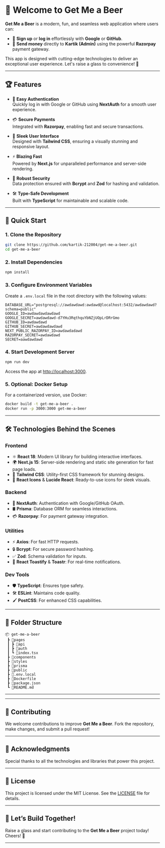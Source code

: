 
# 🍻 **Welcome to Get Me a Beer**

**Get Me a Beer** is a modern, fun, and seamless web application where users can:  
- 🌟 **Sign up** or **log in** effortlessly with **Google** or **GitHub**.
- 💸 **Send money** directly to **Kartik (Admin)** using the powerful **Razorpay** payment gateway.

This app is designed with cutting-edge technologies to deliver an exceptional user experience. Let's raise a glass to convenience! 🍺

---

## 🏆 **Features**

- 🔑 **Easy Authentication**  
  Quickly log in with Google or GitHub using **NextAuth** for a smooth user experience.

- 💳 **Secure Payments**  
  Integrated with **Razorpay**, enabling fast and secure transactions.

- 🎨 **Sleek User Interface**  
  Designed with **Tailwind CSS**, ensuring a visually stunning and responsive layout.

- ⚡ **Blazing Fast**  
  Powered by **Next.js** for unparalleled performance and server-side rendering.

- 🔐 **Robust Security**  
  Data protection ensured with **Bcrypt** and **Zod** for hashing and validation.

- 🛠️ **Type-Safe Development**  
  Built with **TypeScript** for maintainable and scalable code.

---

## 🚀 **Quick Start**

### **1. Clone the Repository**
```bash
git clone https://github.com/kartik-212004/get-me-a-beer.git
cd get-me-a-beer
```

### **2. Install Dependencies**
```bash
npm install
```

### **3. Configure Environment Variables**
Create a `.env.local` file in the root directory with the following values:
```env
DATABASE_URL="postgresql://awdawdawd:awdawd@localhost:5432/awdawdawd?schema=public"
GOOGLE_ID=awdawdawdawdawd
GOOGLE_SECRET=awdawdawd-d7YHu3RqthquYbNZjUOpLrDRrGmo
GITHUB_ID=awdawdawd
GITHUB_SECRET=awdawdawdawd
NEXT_PUBLIC_RAZORPAY_ID=awdawdadawd
RAZORPAY_SECRET=awdawdawd
SECRET=aawdawdawd
```

### **4. Start Development Server**
```bash
npm run dev
```
Access the app at [http://localhost:3000](http://localhost:3000).

### **5. Optional: Docker Setup**
For a containerized version, use Docker:
```bash
docker build -t get-me-a-beer .
docker run -p 3000:3000 get-me-a-beer
```

---

## 🛠️ **Technologies Behind the Scenes**

### **Frontend**
- ⚛️ **React 18**: Modern UI library for building interactive interfaces.
- 🌍 **Next.js 15**: Server-side rendering and static site generation for fast page loads.
- 🎨 **Tailwind CSS**: Utility-first CSS framework for stunning designs.
- 🎯 **React Icons** & **Lucide React**: Ready-to-use icons for sleek visuals.

### **Backend**
- 🔐 **NextAuth**: Authentication with Google/GitHub OAuth.
- 🛢️ **Prisma**: Database ORM for seamless interactions.
- 💳 **Razorpay**: For payment gateway integration.

### **Utilities**
- ⚡ **Axios**: For fast HTTP requests.
- 🔒 **Bcrypt**: For secure password hashing.
- ✅ **Zod**: Schema validation for inputs.
- 🍞 **React Toastify** & **Toastr**: For real-time notifications.

### **Dev Tools**
- 🛡️ **TypeScript**: Ensures type safety.
- 🛠️ **ESLint**: Maintains code quality.
- 🖌️ **PostCSS**: For enhanced CSS capabilities.

---

## 📂 **Folder Structure**
```plaintext
📦 get-me-a-beer
 ┣ 📂pages
 ┃ ┣ 📂api
 ┃ ┣ 📂auth
 ┃ ┗ 📜index.tsx
 ┣ 📂components
 ┣ 📂styles
 ┣ 📂prisma
 ┣ 📂public
 ┣ 📜.env.local
 ┣ 📜Dockerfile
 ┣ 📜package.json
 ┗ 📜README.md
```

---



---

## 🤝 **Contributing**
We welcome contributions to improve **Get Me a Beer**. Fork the repository, make changes, and submit a pull request!

---

## 🎉 **Acknowledgments**
Special thanks to all the technologies and libraries that power this project.

---

## 📜 **License**
This project is licensed under the MIT License. See the [LICENSE](LICENSE) file for details.

---

## 🍺 **Let’s Build Together!**
Raise a glass and start contributing to the **Get Me a Beer** project today! Cheers! 🥂

---
